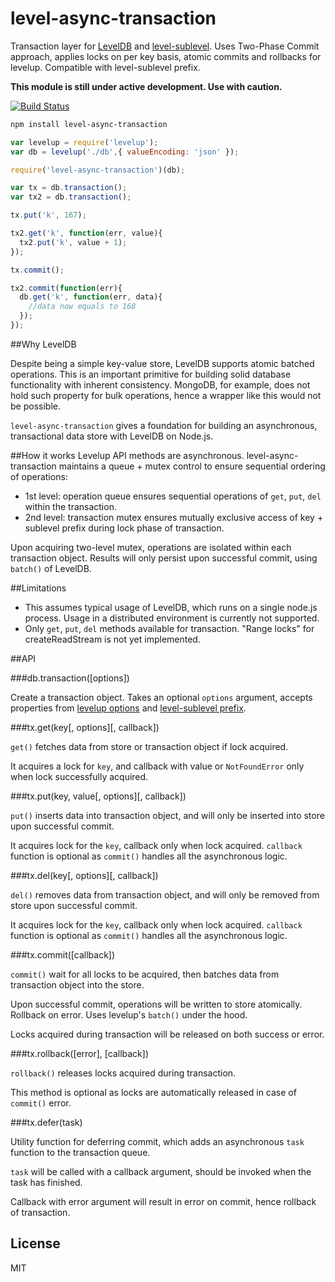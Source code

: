 # level-async-transaction

Transaction layer for [LevelDB](https://github.com/rvagg/node-levelup) and [level-sublevel](https://github.com/dominictarr/level-sublevel). 
Uses Two-Phase Commit approach, applies locks on per key basis, atomic commits and rollbacks for levelup. Compatible with level-sublevel prefix.

**This module is still under active development. Use with caution.**

[![Build Status](https://travis-ci.org/cshum/level-async-transaction.svg?branch=master)](https://travis-ci.org/cshum/level-async-transaction)

```bash
npm install level-async-transaction
```

```js
var levelup = require('levelup');
var db = levelup('./db',{ valueEncoding: 'json' });

require('level-async-transaction')(db);

var tx = db.transaction();
var tx2 = db.transaction();

tx.put('k', 167);

tx2.get('k', function(err, value){
  tx2.put('k', value + 1);
});

tx.commit();

tx2.commit(function(err){
  db.get('k', function(err, data){
    //data now equals to 168
  });
});
```

##Why LevelDB

Despite being a simple key-value store, LevelDB supports atomic batched operations. This is an important primitive for building solid database functionality with inherent consistency.
MongoDB, for example, does not hold such property for bulk operations, hence a wrapper like this would not be possible.

`level-async-transaction` gives a foundation for building an asynchronous, transactional data store with LevelDB on Node.js.

##How it works
Levelup API methods are asynchronous.
level-async-transaction maintains a queue + mutex control to ensure sequential ordering of operations:

* 1st level: operation queue ensures sequential operations of `get`, `put`, `del` within the transaction.
* 2nd level: transaction mutex ensures mutually exclusive access of key + sublevel prefix during lock phase of transaction.

Upon acquiring two-level mutex, operations are isolated within each transaction object. Results will only persist upon successful commit, using `batch()` of LevelDB.

##Limitations
* This assumes typical usage of LevelDB, which runs on a single node.js process. Usage in a distributed environment is currently not supported.
* Only `get`, `put`, `del` methods available for transaction. "Range locks" for createReadStream is not yet implemented.

##API

###db.transaction([options])

Create a transaction object. Takes an optional `options` argument, accepts properties from [levelup options](https://github.com/rvagg/node-levelup#options) and [level-sublevel prefix](https://github.com/dominictarr/level-sublevel#hooks-example).

###tx.get(key[, options][, callback])

`get()` fetches data from store or transaction object if lock acquired. 

It acquires a lock for `key`, and callback with value or `NotFoundError` only when lock successfully acquired. 

###tx.put(key, value[, options][, callback])

`put()` inserts data into transaction object, 
and will only be inserted into store upon successful commit. 

It acquires lock for the `key`, callback only when lock acquired. `callback` function is optional as `commit()` handles all the asynchronous logic.

###tx.del(key[, options][, callback])

`del()` removes data from transaction object, 
and will only be removed from store upon successful commit. 

It acquires lock for the `key`, callback only when lock acquired. `callback` function is optional as `commit()` handles all the asynchronous logic.

###tx.commit([callback])

`commit()` wait for all locks to be acquired, then batches data from transaction object into the store.

Upon successful commit, operations will be written to store atomically. 
Rollback on error.
Uses levelup's `batch()` under the hood.

Locks acquired during transaction will be released on both success or error.

###tx.rollback([error], [callback])

`rollback()` releases locks acquired during transaction.

This method is optional as locks are automatically released in case of `commit()` error.

###tx.defer(task)

Utility function for deferring commit,
which adds an asynchronous `task` function to the transaction queue. 

`task` will be called with a callback argument, should be invoked when the task has finished.

Callback with error argument will result in error on commit, hence rollback of transaction.

## License

MIT
